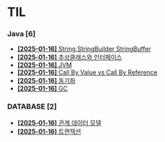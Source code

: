 # TIL
 
### Java [6]
- [**[2025-01-16]**  String StringBuilder StringBuffer](https://github.com/A-lass/TIL/blob/main/Java/String_StringBuilder_StringBuffer.md)
- [**[2025-01-16]**  추상클래스와 인터페이스](https://github.com/A-lass/TIL/blob/main/Java/추상클래스와_인터페이스.md)
- [**[2025-01-16]**  JVM](https://github.com/A-lass/TIL/blob/main/Java/JVM.md)
- [**[2025-01-16]**  Call By Value vs Call By Reference](https://github.com/A-lass/TIL/blob/main/Java/Call_By_Value_vs_Call_By_Reference.md)
- [**[2025-01-16]**  동기화](https://github.com/A-lass/TIL/blob/main/Java/동기화.md)
- [**[2025-01-16]**  GC](https://github.com/A-lass/TIL/blob/main/Java/GC.md)
### DATABASE [2]
- [**[2025-01-16]**  관계 데이터 모델](https://github.com/A-lass/TIL/blob/main/DATABASE/관계_데이터_모델.md)
- [**[2025-01-16]**  트랜잭션](https://github.com/A-lass/TIL/blob/main/DATABASE/트랜잭션.md)
